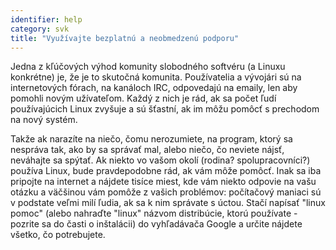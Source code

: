 ```yaml
---
identifier: help
category: svk
title: "Využívajte bezplatnú a neobmedzenú podporu"
---
```


Jedna z kľúčových výhod komunity slobodného softvéru (a Linuxu konkrétne) je, že je to skutočná komunita. Používatelia a vývojári sú na internetových fórach, na kanáloch IRC, odpovedajú na emaily, len aby pomohli novým užívateľom. Každý z nich je rád, ak sa počet ľudí používajúcich Linux zvyšuje a sú šťastní, ak im môžu pomôcť s prechodom na nový systém. 

Takže ak narazíte na niečo, čomu nerozumiete, na program, ktorý sa nespráva tak, ako by sa správať mal, alebo niečo, čo neviete nájsť, neváhajte sa spýtať. Ak niekto vo vašom okolí (rodina? spolupracovníci?) používa Linux, bude pravdepodobne rád, ak vám môže pomôcť. Inak sa iba pripojte na internet a nájdete tisíce miest, kde vám niekto odpovie na vašu otázku a väčšinou vám pomôže z vašich problémov: počítačový maniaci sú v podstate veľmi milí ľudia, ak sa k nim správate s úctou. Stačí napísať "linux pomoc" (alebo nahraďte "linux" názvom distribúcie, ktorú používate - pozrite sa do časti o inštalácii) do vyhľadávača Google a určite nájdete všetko, čo potrebujete.




